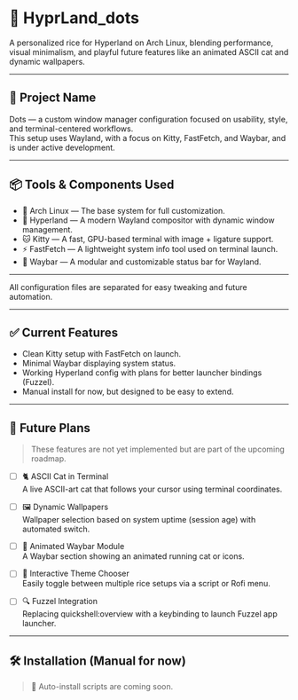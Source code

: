 # 🧊 HyprLand_dots

A personalized rice for Hyperland on Arch Linux, blending performance, visual minimalism, and playful future features like an animated ASCII cat and dynamic wallpapers.

---

## 🎯 Project Name

Dots — a custom window manager configuration focused on usability, style, and terminal-centered workflows.  
This setup uses Wayland, with a focus on Kitty, FastFetch, and Waybar, and is under active development.

---

## 📦 Tools & Components Used

- 🐧 Arch Linux — The base system for full customization.
- 🌌 Hyperland — A modern Wayland compositor with dynamic window management.
- 🐱 Kitty — A fast, GPU-based terminal with image + ligature support.
- ⚡ FastFetch — A lightweight system info tool used on terminal launch.
- 🧠 Waybar — A modular and customizable status bar for Wayland.

---

All configuration files are separated for easy tweaking and future automation.

---

## ✅ Current Features

- Clean Kitty setup with FastFetch on launch.
- Minimal Waybar displaying system status.
- Working Hyperland config with plans for better launcher bindings (Fuzzel).
- Manual install for now, but designed to be easy to extend.

---

## 🔮 Future Plans

> These features are not yet implemented but are part of the upcoming roadmap.

- [ ] 🐈 ASCII Cat in Terminal  
  A live ASCII-art cat that follows your cursor using terminal coordinates.

- [ ] 🖼️ Dynamic Wallpapers  
  Wallpaper selection based on system uptime (session age) with automated switch.

- [ ] 🏃 Animated Waybar Module  
  A Waybar section showing an animated running cat or icons.

- [ ] 🎨 Interactive Theme Chooser  
  Easily toggle between multiple rice setups via a script or Rofi menu.

- [ ] 🔍 Fuzzel Integration  
  Replacing quickshell:overview with a keybinding to launch Fuzzel app launcher.

---

## 🛠️ Installation (Manual for now)

> 🚧 Auto-install scripts are coming soon.
